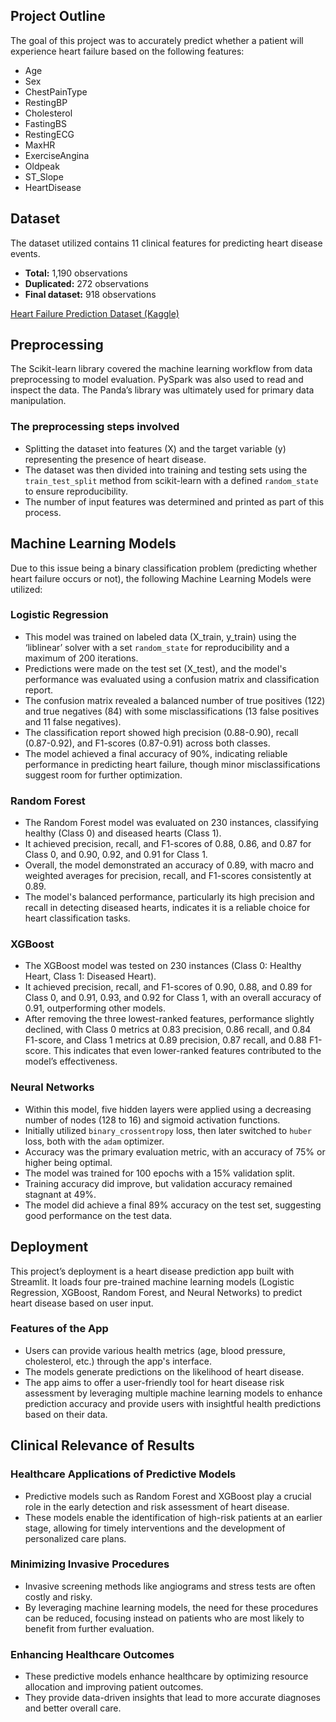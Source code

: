 ## Project Outline
The goal of this project was to accurately predict whether a patient will experience heart failure based on the following features:

- Age
- Sex
- ChestPainType
- RestingBP
- Cholesterol
- FastingBS
- RestingECG
- MaxHR
- ExerciseAngina
- Oldpeak
- ST_Slope
- HeartDisease

## Dataset
The dataset utilized contains 11 clinical features for predicting heart disease events. 

- **Total:** 1,190 observations
- **Duplicated:** 272 observations
- **Final dataset:** 918 observations

[Heart Failure Prediction Dataset (Kaggle)](https://www.kaggle.com)

## Preprocessing
The Scikit-learn library covered the machine learning workflow from data preprocessing to model evaluation. PySpark was also used to read and inspect the data. The Panda’s library was ultimately used for primary data manipulation.

### The preprocessing steps involved
- Splitting the dataset into features (X) and the target variable (y) representing the presence of heart disease.
- The dataset was then divided into training and testing sets using the `train_test_split` method from scikit-learn with a defined `random_state` to ensure reproducibility.
- The number of input features was determined and printed as part of this process.

## Machine Learning Models
Due to this issue being a binary classification problem (predicting whether heart failure occurs or not), the following Machine Learning Models were utilized:

### Logistic Regression
- This model was trained on labeled data (X_train, y_train) using the ‘liblinear’ solver with a set `random_state` for reproducibility and a maximum of 200 iterations.
- Predictions were made on the test set (X_test), and the model's performance was evaluated using a confusion matrix and classification report.
- The confusion matrix revealed a balanced number of true positives (122) and true negatives (84) with some misclassifications (13 false positives and 11 false negatives).
- The classification report showed high precision (0.88-0.90), recall (0.87-0.92), and F1-scores (0.87-0.91) across both classes.
- The model achieved a final accuracy of 90%, indicating reliable performance in predicting heart failure, though minor misclassifications suggest room for further optimization.

### Random Forest
- The Random Forest model was evaluated on 230 instances, classifying healthy (Class 0) and diseased hearts (Class 1).
- It achieved precision, recall, and F1-scores of 0.88, 0.86, and 0.87 for Class 0, and 0.90, 0.92, and 0.91 for Class 1.
- Overall, the model demonstrated an accuracy of 0.89, with macro and weighted averages for precision, recall, and F1-scores consistently at 0.89.
- The model's balanced performance, particularly its high precision and recall in detecting diseased hearts, indicates it is a reliable choice for heart classification tasks.

### XGBoost
- The XGBoost model was tested on 230 instances (Class 0: Healthy Heart, Class 1: Diseased Heart).
- It achieved precision, recall, and F1-scores of 0.90, 0.88, and 0.89 for Class 0, and 0.91, 0.93, and 0.92 for Class 1, with an overall accuracy of 0.91, outperforming other models.
- After removing the three lowest-ranked features, performance slightly declined, with Class 0 metrics at 0.83 precision, 0.86 recall, and 0.84 F1-score, and Class 1 metrics at 0.89 precision, 0.87 recall, and 0.88 F1-score. This indicates that even lower-ranked features contributed to the model’s effectiveness.

### Neural Networks
- Within this model, five hidden layers were applied using a decreasing number of nodes (128 to 16) and sigmoid activation functions.
- Initially utilized `binary_crossentropy` loss, then later switched to `huber` loss, both with the `adam` optimizer.
- Accuracy was the primary evaluation metric, with an accuracy of 75% or higher being optimal.
- The model was trained for 100 epochs with a 15% validation split.
- Training accuracy did improve, but validation accuracy remained stagnant at 49%.
- The model did achieve a final 89% accuracy on the test set, suggesting good performance on the test data.

## Deployment
This project’s deployment is a heart disease prediction app built with Streamlit. It loads four pre-trained machine learning models (Logistic Regression, XGBoost, Random Forest, and Neural Networks) to predict heart disease based on user input.

### Features of the App
- Users can provide various health metrics (age, blood pressure, cholesterol, etc.) through the app's interface.
- The models generate predictions on the likelihood of heart disease.
- The app aims to offer a user-friendly tool for heart disease risk assessment by leveraging multiple machine learning models to enhance prediction accuracy and provide users with insightful health predictions based on their data.

## Clinical Relevance of Results

### Healthcare Applications of Predictive Models
- Predictive models such as Random Forest and XGBoost play a crucial role in the early detection and risk assessment of heart disease.
- These models enable the identification of high-risk patients at an earlier stage, allowing for timely interventions and the development of personalized care plans.

### Minimizing Invasive Procedures
- Invasive screening methods like angiograms and stress tests are often costly and risky.
- By leveraging machine learning models, the need for these procedures can be reduced, focusing instead on patients who are most likely to benefit from further evaluation.

### Enhancing Healthcare Outcomes
- These predictive models enhance healthcare by optimizing resource allocation and improving patient outcomes.
- They provide data-driven insights that lead to more accurate diagnoses and better overall care.
